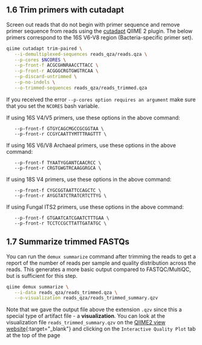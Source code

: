 ## 1.6 Trim primers with cutadapt

Screen out reads that do not begin with primer sequence and remove primer sequence from reads using the [cutadapt][4] QIIME 2 plugin. The below primers correspond to the 16S V6-V8 region (Bacteria-specific primer set).

```bash
qiime cutadapt trim-paired \
   --i-demultiplexed-sequences reads_qza/reads.qza \
   --p-cores $NCORES \
   --p-front-f ACGCGHNRAACCTTACC \
   --p-front-r ACGGGCRGTGWGTRCAA \
   --p-discard-untrimmed \
   --p-no-indels \
   --o-trimmed-sequences reads_qza/reads_trimmed.qza
```

If you received the error `--p-cores option requires an argument` make sure that you set the `NCORES` bash variable.


If using 16S V4/V5 primers, use these options in the above command: 
```
   --p-front-f GTGYCAGCMGCCGCGGTAA \
   --p-front-r CCGYCAATTYMTTTRAGTTT \
```

If using 16S V6/V8 Archaeal primers, use these options in the above command: 
```
   --p-front-f TYAATYGGANTCAACRCC \
   --p-front-r CRGTGWGTRCAAGGRGCA \
```

If using 18S V4 primers, use these options in the above command: 
```
   --p-front-f CYGCGGTAATTCCAGCTC \
   --p-front-r AYGGTATCTRATCRTCTTYG \
```

If using Fungal ITS2 primers, use these options in the above command: 
```
   --p-front-f GTGAATCATCGAATCTTTGAA \
   --p-front-r TCCTCCGCTTATTGATATGC \
```


## 1.7 Summarize trimmed FASTQs

You can run the `demux summarize` command after trimming the reads to get a report of the number of reads per sample and quality distribution across the reads. This generates a more basic output compared to FASTQC/MultiQC, but is sufficient for this step.

```bash
qiime demux summarize \
   --i-data reads_qza/reads_trimmed.qza \
   --o-visualization reads_qza/reads_trimmed_summary.qzv
```

Note that we gave the output file above the extension `.qzv` since this a special type of artifact file - a **visualization**. You can look at the visualization file `reads_trimmed_summary.qzv` on the [QIIME2 view website][3]{:target="_blank"} and clicking on the `Interactive Quality Plot` tab at the top of the page

[3]: https://view.qiime2.org/?src=https://storage.googleapis.com/bioinfostudio/tax/results/reads_trimmed_summary.qzv
[4]: http://cutadapt.readthedocs.io/en/stable/guide.html
